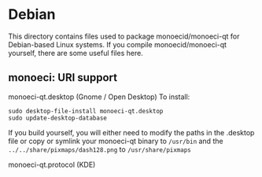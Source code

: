 
Debian
====================
This directory contains files used to package monoecid/monoeci-qt
for Debian-based Linux systems. If you compile monoecid/monoeci-qt yourself, there are some useful files here.

## monoeci: URI support ##


monoeci-qt.desktop  (Gnome / Open Desktop)
To install:

	sudo desktop-file-install monoeci-qt.desktop
	sudo update-desktop-database

If you build yourself, you will either need to modify the paths in
the .desktop file or copy or symlink your monoeci-qt binary to `/usr/bin`
and the `../../share/pixmaps/dash128.png` to `/usr/share/pixmaps`

monoeci-qt.protocol (KDE)


